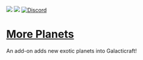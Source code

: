 [![](http://cf.way2muchnoise.eu/full_more-planets-gc-addon_downloads.svg)](https://www.curseforge.com/minecraft/mc-mods/more-planets-gc-addon) [![](http://cf.way2muchnoise.eu/versions/Minecraft_more-planets-gc-addon_all.svg)](https://www.curseforge.com/minecraft/mc-mods/more-planets-gc-addon) [![Discord](https://img.shields.io/discord/356400329086205953.svg?color=%237289da&label=discord&logo=discord&logoColor=%237289da)](https://discord.gg/6JhEjeY)

# [More Planets](https://www.curseforge.com/minecraft/mc-mods/more-planets-gc-addon)
An add-on adds new exotic planets into Galacticraft!